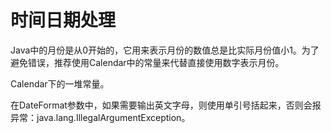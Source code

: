 # 时间日期处理

Java中的月份是从0开始的，它用来表示月份的数值总是比实际月份值小1。为了避免错误，推荐使用Calendar中的常量来代替直接使用数字表示月份。

Calendar下的一堆常量。

在DateFormat参数中，如果需要输出英文字母，则使用单引号括起来，否则会报异常：java.lang.IllegalArgumentException。

